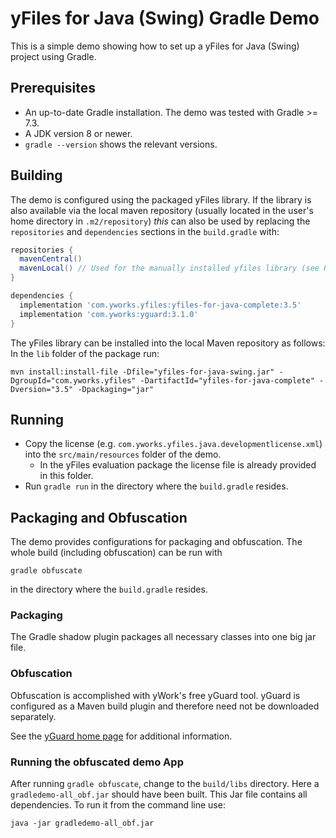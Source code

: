 # yFiles for Java (Swing) Gradle Demo

This is a simple demo showing how to set up a yFiles for Java (Swing) project using Gradle.

## Prerequisites

* An up-to-date Gradle installation. The demo was tested with Gradle >= 7.3.
* A JDK version 8 or newer.
* `gradle --version` shows the relevant versions.

## Building

The demo is configured using the packaged yFiles library. If the library is also available via the local maven
repository (usually located in the user's home directory in `.m2/repository`) _this_ can also be used by replacing
the `repositories` and `dependencies` sections in the `build.gradle` with:

``` groovy
repositories {
  mavenCentral()
  mavenLocal() // Used for the manually installed yfiles library (see README_gradle.md)
}

dependencies {
  implementation 'com.yworks.yfiles:yfiles-for-java-complete:3.5'
  implementation 'com.yworks:yguard:3.1.0'
}
```

The yFiles library can be installed into the local Maven repository as follows: In the `lib` folder of the package run:

`mvn install:install-file -Dfile="yfiles-for-java-swing.jar" -DgroupId="com.yworks.yfiles" -DartifactId="yfiles-for-java-complete" -Dversion="3.5" -Dpackaging="jar"`

## Running

* Copy the license (e.g. `com.yworks.yfiles.java.developmentlicense.xml`) into the `src/main/resources` folder of the demo.
    * In the yFiles evaluation package the license file is already provided in this folder.
* Run `gradle run` in the directory where the `build.gradle` resides.

## Packaging and Obfuscation

The demo provides configurations for packaging and obfuscation. The whole build (including obfuscation) can be run with

`gradle obfuscate`

in the directory where the `build.gradle` resides.

### Packaging

The Gradle shadow plugin packages all necessary classes into one big jar file.

### Obfuscation

Obfuscation is accomplished with yWork's free yGuard tool. yGuard is configured as a Maven build plugin and therefore
need not be downloaded separately.

See the [yGuard home page](https://www.yworks.com/products/yguard) for additional information.

### Running the obfuscated demo App

After running `gradle obfuscate`, change to the `build/libs` directory. Here a `gradledemo-all_obf.jar` should have been
built. This Jar file contains all dependencies. To run it from the command line use:

``` shell
java -jar gradledemo-all_obf.jar
```
